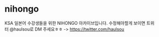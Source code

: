 # nihongo
KSA 일본어 수강생들을 위한 NIHONGO 아카이브입니다. 수정해야할게 보이면 트위터 @haulsou로 DM 주세요ㅎㅎ -> <https://twitter.com/haulsou>
